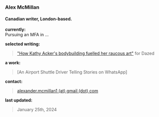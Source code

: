 ### Alex McMillan
#### Canadian writer, London-based.

**currently:** <br/>
Pursuing an MFA in ... <br/>

**selected writing:** <br/>
> ["How Kathy Acker's bodybuilding fuelled her raucous art"](https://www.dazeddigital.com/beauty/article/60601/1/kathy-acker-bodybuilding-fuelled-her-raucous-art-eileen-myles-poet-writer 'Dazed Article') for Dazed <br/>

**a work:** <br/>
> [An Airport Shuttle Driver Telling Stories on WhatsApp]

**contact:** <br/>
> [alexander.mcmillan1 (at) gmail (dot) com](alexander.mcmillan1@gmail.com)

**last updated:** <br/>
> January 25th, 2024
